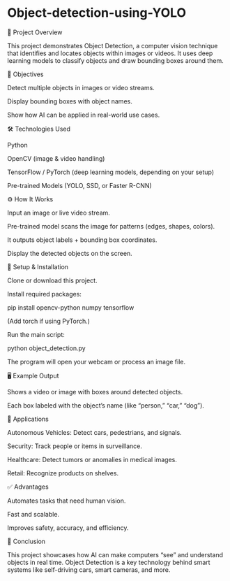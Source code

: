 # Object-detection-using-YOLO
📌 Project Overview

This project demonstrates Object Detection, a computer vision technique that identifies and locates objects within images or videos. It uses deep learning models to classify objects and draw bounding boxes around them.

🎯 Objectives

Detect multiple objects in images or video streams.

Display bounding boxes with object names.

Show how AI can be applied in real-world use cases.

🛠️ Technologies Used

Python

OpenCV (image & video handling)

TensorFlow / PyTorch (deep learning models, depending on your setup)

Pre-trained Models (YOLO, SSD, or Faster R-CNN)

⚙️ How It Works

Input an image or live video stream.

Pre-trained model scans the image for patterns (edges, shapes, colors).

It outputs object labels + bounding box coordinates.

Display the detected objects on the screen.

🚀 Setup & Installation

Clone or download this project.

Install required packages:

pip install opencv-python numpy tensorflow


(Add torch if using PyTorch.)

Run the main script:

python object_detection.py


The program will open your webcam or process an image file.

🖥️ Example Output

Shows a video or image with boxes around detected objects.

Each box labeled with the object’s name (like “person,” “car,” “dog”).

🌟 Applications

Autonomous Vehicles: Detect cars, pedestrians, and signals.

Security: Track people or items in surveillance.

Healthcare: Detect tumors or anomalies in medical images.

Retail: Recognize products on shelves.

✅ Advantages

Automates tasks that need human vision.

Fast and scalable.

Improves safety, accuracy, and efficiency.

📌 Conclusion

This project showcases how AI can make computers “see” and understand objects in real time. Object Detection is a key technology behind smart systems like self-driving cars, smart cameras, and more.

